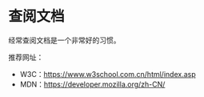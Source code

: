 # 查阅文档

经常查阅文档是一个非常好的习惯。

推荐网址：

- W3C：https://www.w3school.com.cn/html/index.asp
- MDN：https://developer.mozilla.org/zh-CN/

